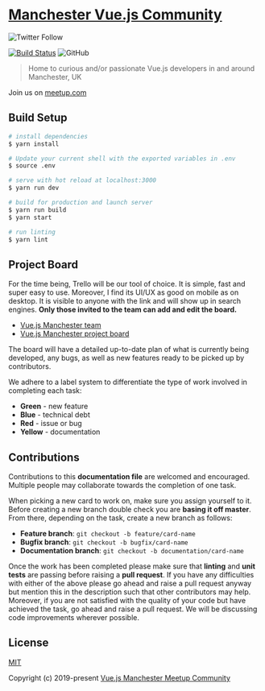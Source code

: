 # [Manchester Vue.js Community](https://www.vuejsmcr.dev/)
![Twitter Follow](https://img.shields.io/twitter/follow/vuejsmcr.svg?style=social)

[![Build Status](https://travis-ci.com/Emanuell-Dan/manchester-vuejs.svg?branch=master)](https://travis-ci.com/Emanuell-Dan/manchester-vuejs)
![GitHub](https://img.shields.io/github/license/Emanuell-Dan/manchester-vuejs.svg)

> Home to curious and/or passionate Vue.js developers in and around Manchester, UK

Join us on [meetup.com](https://www.meetup.com/VueJS-Manchester/) 

## Build Setup

``` bash
# install dependencies
$ yarn install

# Update your current shell with the exported variables in .env
$ source .env

# serve with hot reload at localhost:3000
$ yarn run dev

# build for production and launch server
$ yarn run build
$ yarn start

# run linting
$ yarn lint
```
## Project Board

For the time being, Trello will be our tool of choice. It is simple, fast and super easy to use. Moreover, I find its UI/UX as good on mobile as on desktop. It is visible to anyone with the link and will show up in search engines. **Only those invited to the team can add and edit the board.**
  * [Vue.js Manchester team](https://trello.com/vuejsmanchester "Vue.js Manchester team")
  * [Vue.js Manchester project board](https://trello.com/b/O5fmUjJB/project-board "Vue.js Manchester project board")

The board will have a detailed up-to-date plan of what is currently being developed, any bugs, as well as new features ready to be picked up by contributors.

We adhere to a label system to differentiate the type of work involved in completing each task:

  * **Green** - new feature
  * **Blue** - technical debt
  * **Red** - issue or bug
  * **Yellow** - documentation

## Contributions

Contributions to this **documentation file** are welcomed and encouraged. Multiple people may collaborate towards the completion of one task.

When picking a new card to work on, make sure you assign yourself to it. Before creating a new branch double check you are **basing it off master**. From there, depending on the task, create a new branch as follows:

  * **Feature branch**: `git checkout -b feature/card-name`
  * **Bugfix branch**: `git checkout -b bugfix/card-name`
  * **Documentation branch**: `git checkout -b documentation/card-name`

Once the work has been completed please make sure that **linting** and **unit tests** are passing before raising a **pull request**. If you have any difficulties with either of the above please go ahead and raise a pull request anyway but mention this in the description such that other contributors may help. Moreover, if you are not satisfied with the quality of your code but have achieved the task, go ahead and raise a pull request. We will be discussing code improvements wherever possible.

## License

[MIT](https://opensource.org/licenses/MIT)

Copyright (c) 2019-present [Vue.js Manchester Meetup Community](https://www.vuejsmcr.dev/)
